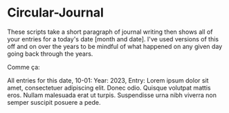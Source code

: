 # Circular-Journal

These scripts take a short paragraph of journal writing then shows all of your entries for a today's date [month and date]. I've used versions of this off and on over the years to be mindful of what happened on any given day going back through the years.

Comme ça:

All entries for this date, 10-01:
Year: 2023, Entry: Lorem ipsum dolor sit amet, consectetuer adipiscing elit. Donec odio. Quisque volutpat mattis eros. Nullam malesuada erat ut turpis. Suspendisse urna nibh viverra non semper suscipit posuere a pede.
